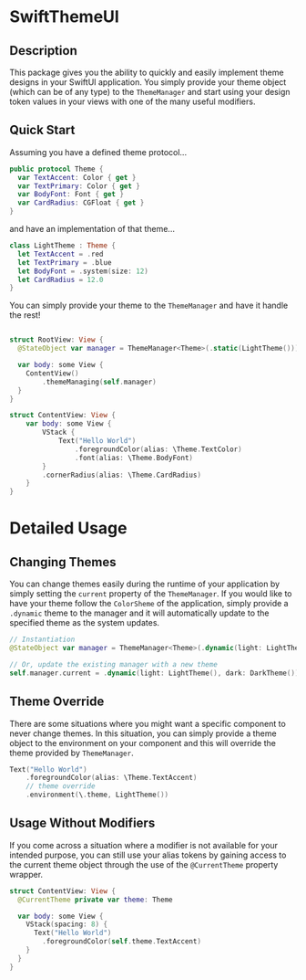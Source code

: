 # SwiftThemeUI

## Description
This package gives you the ability to quickly and easily implement theme designs in your SwiftUI application. You simply provide your theme object (which can be of any type) to the `ThemeManager` and start using your design token values in your views with one of the many useful modifiers.

## Quick Start

Assuming you have a defined theme protocol...
```swift
public protocol Theme {
  var TextAccent: Color { get }
  var TextPrimary: Color { get }
  var BodyFont: Font { get }
  var CardRadius: CGFloat { get }
}
```

and have an implementation of that theme...
```swift
class LightTheme : Theme {
  let TextAccent = .red
  let TextPrimary = .blue
  let BodyFont = .system(size: 12)
  let CardRadius = 12.0
}
```

You can simply provide your theme to the `ThemeManager` and have it handle the rest!
```swift

struct RootView: View {
  @StateObject var manager = ThemeManager<Theme>(.static(LightTheme()))

  var body: some View {
    ContentView()
        .themeManaging(self.manager)
  }
}

struct ContentView: View {
    var body: some View {
        VStack {
            Text("Hello World")
                .foregroundColor(alias: \Theme.TextColor)
                .font(alias: \Theme.BodyFont)
        }
        .cornerRadius(alias: \Theme.CardRadius)
    }
}
```


# Detailed Usage

## Changing Themes
You can change themes easily during the runtime of your application by simply setting the `current` property of the `ThemeManager`. If you would like to have your theme follow the `ColorSheme` of the application, simply provide a `.dynamic` theme to the manager and it will automatically update to the specified theme as the system updates.
```swift
// Instantiation
@StateObject var manager = ThemeManager<Theme>(.dynamic(light: LightTheme(), dark: DarkTheme()))

// Or, update the existing manager with a new theme
self.manager.current = .dynamic(light: LightTheme(), dark: DarkTheme())
```

## Theme Override
There are some situations where you might want a specific component to never change themes. In this situation, you can simply provide a theme object to the environment on your component and this will override the theme provided by `ThemeManager`.

```swift
Text("Hello World")
    .foregroundColor(alias: \Theme.TextAccent)
    // theme override
    .environment(\.theme, LightTheme())
```

## Usage Without Modifiers
If you come across a situation where a modifier is not available for your intended purpose, you can still use your alias tokens by gaining access to the current theme object through the use of the `@CurrentTheme` property wrapper.

```swift
struct ContentView: View {
  @CurrentTheme private var theme: Theme

  var body: some View {
    VStack(spacing: 8) {
      Text("Hello World")
        .foregroundColor(self.theme.TextAccent)
    }
  }
}

```